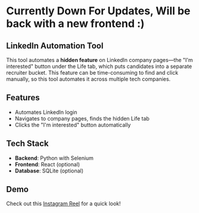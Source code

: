 # Currently Down For Updates, Will be back with a new frontend :)

## LinkedIn Automation Tool

This tool automates a **hidden feature** on LinkedIn company pages—the "I'm interested" button under the Life tab, which puts candidates into a separate recruiter bucket. This feature can be time-consuming to find and click manually, so this tool automates it across multiple tech companies.

## Features
- Automates LinkedIn login
- Navigates to company pages, finds the hidden Life tab
- Clicks the "I'm interested" button automatically

## Tech Stack
- **Backend**: Python with Selenium
- **Frontend**: React (optional)
- **Database**: SQLite (optional)

## Demo

Check out this [Instagram Reel](https://www.instagram.com/reel/DArkfnft_3w/?utm_source=ig_web_copy_link&igsh=MzRlODBiNWFlZA==) for a quick look!
